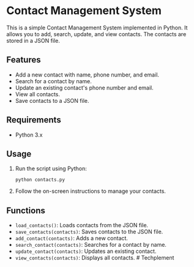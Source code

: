 # Contact Management System

This is a simple Contact Management System implemented in Python. It allows you to add, search, update, and view contacts. The contacts are stored in a JSON file.

## Features

- Add a new contact with name, phone number, and email.
- Search for a contact by name.
- Update an existing contact's phone number and email.
- View all contacts.
- Save contacts to a JSON file.

## Requirements

- Python 3.x

## Usage

1. Run the script using Python:
    ```
    python contacts.py
    ```
2. Follow the on-screen instructions to manage your contacts.

## Functions

- `load_contacts()`: Loads contacts from the JSON file.
- `save_contacts(contacts)`: Saves contacts to the JSON file.
- `add_contact(contacts)`: Adds a new contact.
- `search_contact(contacts)`: Searches for a contact by name.
- `update_contact(contacts)`: Updates an existing contact.
- `view_contacts(contacts)`: Displays all contacts.
#   T e c h p l e m e n t  
 